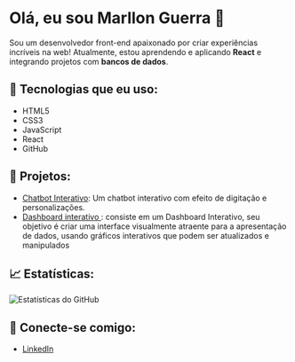 # Olá, eu sou Marllon Guerra 👋

Sou um desenvolvedor front-end apaixonado por criar experiências incríveis na web! Atualmente, estou aprendendo e aplicando **React** e integrando projetos com **bancos de dados**.

## 🚀 Tecnologias que eu uso:
- HTML5
- CSS3
- JavaScript
- React
- GitHub

## 📂 Projetos:
- [Chatbot Interativo](https://github.com/marllin23/chatbot): Um chatbot interativo com efeito de digitação e personalizações.
- [Dashboard interativo ](https://github.com/marllin23/Dashboard-interativo):  consiste em um Dashboard Interativo, seu objetivo é criar uma interface visualmente atraente para a apresentação de dados, usando gráficos interativos que podem ser atualizados e manipulados

## 📈 Estatísticas:
![Estatísticas do GitHub](https://github-readme-stats.vercel.app/api?username=marllin23&show_icons=true&hide_title=true)

## 🔗 Conecte-se comigo:
- [LinkedIn](https://www.linkedin.com/in/marllon-guerra-6ab4552a8/)
